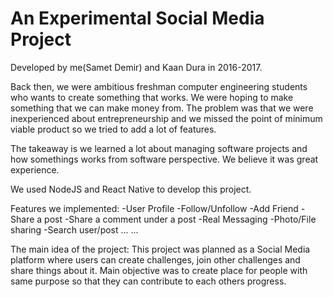 # An Experimental Social Media Project

Developed by me(Samet Demir) and Kaan Dura in 2016-2017. 

Back then, we were ambitious freshman computer engineering students who wants to create something that works. We were hoping to make something that we can make money from. The problem was that we were inexperienced about entrepreneurship and we missed the point of minimum viable product so we tried to add a lot of features. 

The takeaway is we learned a lot about managing software projects and how somethings works from software perspective. We believe it was great experience.

We used NodeJS and React Native to develop this project.

Features we implemented:
-User Profile
-Follow/Unfollow
-Add Friend
-Share a post
-Share a comment under a post
-Real Messaging
-Photo/File sharing
-Search user/post ...
...

The main idea of the project: This project was planned as a Social Media platform where users can create challenges, join other challenges and share things about it. Main objective was to create place for people with same purpose so that they can contribute to each others progress.